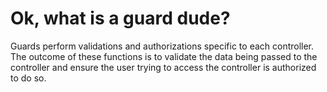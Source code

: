 # Ok, what is a guard dude?
Guards perform validations and authorizations specific to each controller. The outcome of these functions is to validate the data being passed to the controller and ensure the user trying to access the controller is authorized to do so.
